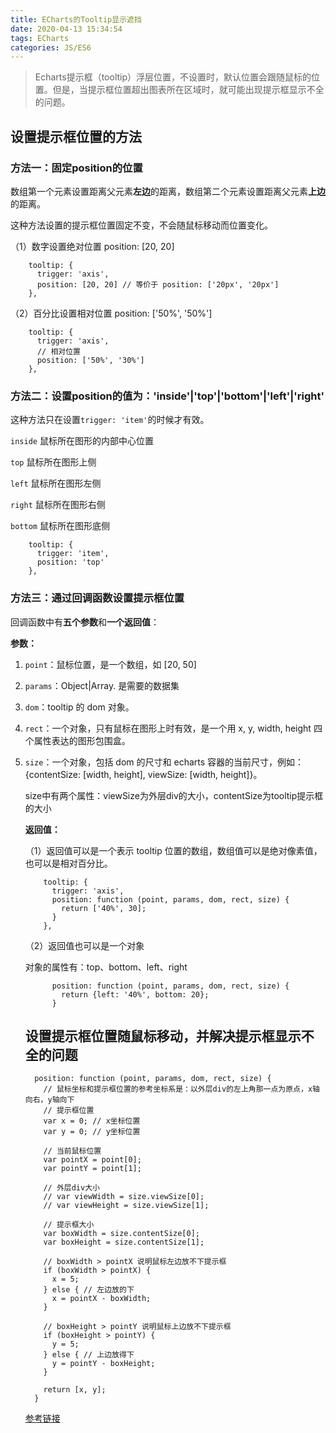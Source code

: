 ```yaml
---
title: ECharts的Tooltip显示遮挡
date: 2020-04-13 15:34:54
tags: ECharts
categories: JS/ES6
---
```


> Echarts提示框（tooltip）浮层位置，不设置时，默认位置会跟随鼠标的位置。但是，当提示框位置超出图表所在区域时，就可能出现提示框显示不全的问题。

<!-- more -->

## 设置提示框位置的方法

### 方法一：固定position的位置

数组第一个元素设置距离父元素**左边**的距离，数组第二个元素设置距离父元素**上边**的距离。

这种方法设置的提示框位置固定不变，不会随鼠标移动而位置变化。

（1）数字设置绝对位置 position: [20, 20]

        tooltip: {
          trigger: 'axis',
          position: [20, 20] // 等价于 position: ['20px', '20px']
        },
（2）百分比设置相对位置 position: ['50%', '50%']

        tooltip: {
          trigger: 'axis',
          // 相对位置
          position: ['50%', '30%']
        },

### 方法二：设置position的值为：'inside'|'top'|'bottom'|'left'|'right'

这种方法只在设置`trigger: 'item'`的时候才有效。

`inside`  鼠标所在图形的内部中心位置

`top`  鼠标所在图形上侧

`left`  鼠标所在图形左侧

`right`  鼠标所在图形右侧

`bottom`  鼠标所在图形底侧

        tooltip: {
          trigger: 'item',
          position: 'top'
        },

### 方法三：通过回调函数设置提示框位置

回调函数中有**五个参数**和**一个返回值**：

**参数：**

1. `point`：鼠标位置，是一个数组，如 [20, 50]

2. `params`：Object|Array.<Object>  是需要的数据集

3. `dom`：tooltip 的 dom 对象。

4. `rect`：一个对象，只有鼠标在图形上时有效，是一个用  x, y, width, height   四个属性表达的图形包围盒。

5. `size`：一个对象，包括 dom 的尺寸和 echarts 容器的当前尺寸，例如：{contentSize: [width, height], viewSize: [width, height]}。

   size中有两个属性：viewSize为外层div的大小，contentSize为tooltip提示框的大小

**返回值：**

（1）返回值可以是一个表示 tooltip 位置的数组，数组值可以是绝对像素值，也可以是相对百分比。

        tooltip: {
          trigger: 'axis',
          position: function (point, params, dom, rect, size) {
            return ['40%', 30];
          }
        },
（2）返回值也可以是一个对象

对象的属性有：top、bottom、left、right

          position: function (point, params, dom, rect, size) {
            return {left: '40%', bottom: 20};
          }

## 设置提示框位置随鼠标移动，并解决提示框显示不全的问题

```
  position: function (point, params, dom, rect, size) {
    // 鼠标坐标和提示框位置的参考坐标系是：以外层div的左上角那一点为原点，x轴向右，y轴向下
    // 提示框位置
    var x = 0; // x坐标位置
    var y = 0; // y坐标位置

    // 当前鼠标位置
    var pointX = point[0];
    var pointY = point[1];

    // 外层div大小
    // var viewWidth = size.viewSize[0];
    // var viewHeight = size.viewSize[1];

    // 提示框大小
    var boxWidth = size.contentSize[0];
    var boxHeight = size.contentSize[1];

    // boxWidth > pointX 说明鼠标左边放不下提示框
    if (boxWidth > pointX) {
      x = 5;
    } else { // 左边放的下
      x = pointX - boxWidth;
    }

    // boxHeight > pointY 说明鼠标上边放不下提示框
    if (boxHeight > pointY) {
      y = 5;
    } else { // 上边放得下
      y = pointY - boxHeight;
    }

    return [x, y];
  }
```

[参考链接](https://blog.csdn.net/sleepwalker_1992/article/details/83023546)
